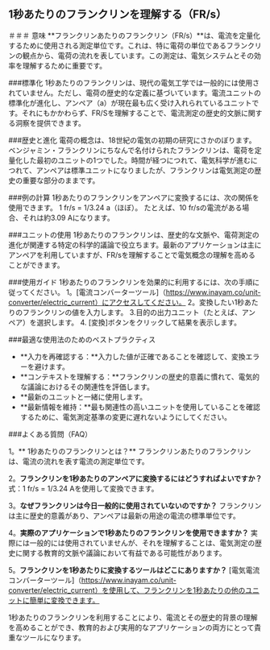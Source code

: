 ## 1秒あたりのフランクリンを理解する（FR/s）

＃＃＃ 意味
**フランクリンあたりのフランクリン（FR/s）**は、電流を定量化するために使用される測定単位です。これは、特に電荷の単位であるフランクリンの観点から、電荷の流れを表しています。この測定は、電気システムとその効率を理解するために重要です。

###標準化
1秒あたりのフランクリンは、現代の電気工学では一般的には使用されていません。ただし、電荷の歴史的な定義に基づいています。電流ユニットの標準化が進化し、アンペア（a）が現在最も広く受け入れられているユニットです。それにもかかわらず、FR/Sを理解することで、電流測定の歴史的文脈に関する洞察を提供できます。

###歴史と進化
電荷の概念は、18世紀の電気の初期の研究にさかのぼります。ベンジャミン・フランクリンにちなんで名付けられたフランクリンは、電荷を定量化した最初のユニットの1つでした。時間が経つにつれて、電気科学が進むにつれて、アンペアは標準ユニットになりましたが、フランクリンは電気測定の歴史の重要な部分のままです。

###例の計算
1秒あたりのフランクリンをアンペアに変換するには、次の関係を使用できます。
1 fr/s = 1/3.24 a（ほぼ）。
たとえば、10 fr/sの電流がある場合、それは約3.09 Aになります。

###ユニットの使用
1秒あたりのフランクリンは、歴史的な文脈や、電荷測定の進化が関連する特定の科学的議論で役立ちます。最新のアプリケーションは主にアンペアを利用していますが、FR/sを理解することで電気概念の理解を高めることができます。

###使用ガイド
1秒あたりのフランクリンを効果的に利用するには、次の手順に従ってください。
1。[電流コンバーターツール]（https://www.inayam.co/unit-converter/electric_current）にアクセスしてください。
2。変換したい1秒あたりのフランクリンの値を入力します。
3.目的の出力ユニット（たとえば、アンペア）を選択します。
4. [変換]ボタンをクリックして結果を表示します。

###最適な使用法のためのベストプラクティス
-  **入力を再確認する：**入力した値が正確であることを確認して、変換エラーを避けます。
-  **コンテキストを理解する：**フランクリンの歴史的意義に慣れて、電気的な議論におけるその関連性を評価します。
-  **最新のユニットと一緒に使用します。
-  **最新情報を維持：**最も関連性の高いユニットを使用していることを確認するために、電気測定基準の変更に遅れないようにしてください。

###よくある質問（FAQ）

1。** 1秒あたりのフランクリンとは？**
フランクリンあたりのフランクリンは、電流の流れを表す電流の測定単位です。

2。**フランクリンを1秒あたりのアンペアに変換するにはどうすればよいですか？**
式：1 fr/s = 1/3.24 Aを使用して変換できます。

3。**なぜフランクリンは今日一般的に使用されていないのですか？**
フランクリンは主に歴史的意義があり、アンペアは最新の用途の電流の標準単位です。

4。**実際のアプリケーションで1秒あたりのフランクリンを使用できますか？**
実際には一般的には使用されていませんが、それを理解することは、電気測定の歴史に関する教育的文脈や議論において有益である可能性があります。

5。**フランクリンを1秒あたりに変換するツールはどこにありますか？**
[電気電流コンバーターツール]（https://www.inayam.co/unit-converter/electric_current）を使用して、フランクリンを1秒あたりの他のユニットに簡単に変換できます。

1秒あたりのフランクリンを利用することにより、電流とその歴史的背景の理解を高めることができ、教育的および実用的なアプリケーションの両方にとって貴重なツールになります。